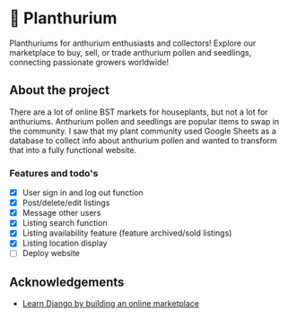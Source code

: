 # 🌿 Planthurium
Planthuriums for anthurium enthusiasts and collectors! Explore our marketplace to buy, sell, or trade anthurium pollen and seedlings, connecting passionate growers worldwide!

## About the project
There are a lot of online BST markets for houseplants, but not a lot for anthuriums. Anthurium pollen and seedlings are popular items to swap in the community. I saw that my plant community used Google Sheets as a database to collect info about anthurium pollen and wanted to transform that into a fully functional website. 

### Features and todo's

- [x] User sign in and log out function
- [x] Post/delete/edit listings 
- [x] Message other users 
- [x] Listing search function
- [x] Listing availability feature (feature archived/sold listings)
- [x] Listing location display
- [ ] Deploy website 

## Acknowledgements 
* [Learn Django by building an online marketplace](https://www.youtube.com/watch?v=ZxMB6Njs3ck&t=6001s)
